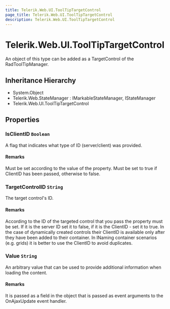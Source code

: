 ```yaml
---
title: Telerik.Web.UI.ToolTipTargetControl
page_title: Telerik.Web.UI.ToolTipTargetControl
description: Telerik.Web.UI.ToolTipTargetControl
---
```


# Telerik.Web.UI.ToolTipTargetControl

An object of this type can be added as a TargetControl of the RadToolTipManager.

## Inheritance Hierarchy

* System.Object
* Telerik.Web.StateManager : IMarkableStateManager, IStateManager
* Telerik.Web.UI.ToolTipTargetControl

## Properties

###  IsClientID `Boolean`

A flag that indicates what type of ID (server/client) was provided.

#### Remarks
Must be set according to the value of the  property.
            Must be set to true if ClientID has been passed, otherwise to false.

###  TargetControlID `String`

The target control's ID.

#### Remarks
According to the ID of the targeted control that you pass the  property must be set.
            If it is the server ID set it to false, if it is the ClientID - set it to true. In the case of dynamically created controls their ClientID is available only
            after they have been added to their container. In INaming container scenarios (e.g. grids) it is better to use the ClientID to avoid duplicates.

###  Value `String`

An arbitrary value that can be used to provide additional information when loading the content.

#### Remarks
It is passed as a field in the  object
            that is passed as event arguments to the OnAjaxUpdate event handler.

